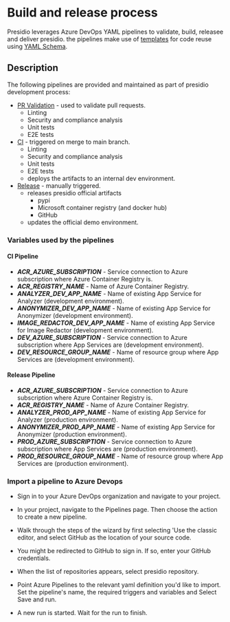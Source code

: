 # Build and release process

Presidio leverages Azure DevOps YAML pipelines to validate, build, releasee and deliver presidio. the pipelines make use of [templates](https://docs.microsoft.com/en-us/azure/devops/pipelines/process/templates?view=azure-devops) for code reuse using [YAML Schema](https://docs.microsoft.com/en-us/azure/devops/pipelines/yaml-schema?view=azure-devops&tabs=schema).

## Description

The following pipelines are provided and maintained as part of presidio development process:

-   [PR Validation](../azure-pipelines.yml) - used to validate pull requests.
    -   Linting
    -   Security and compliance analysis
    -   Unit tests
    -   E2E tests
-   [CI](../azure-pipelines-ci.yml) - triggered on merge to main branch.
    -   Linting
    -   Security and compliance analysis
    -   Unit tests
    -   E2E tests
    -   deploys the artifacts to an internal dev environment.
-   [Release](../azure-pipelines.yml) - manually triggered.
    -   releases presidio official artifacts
        -   pypi
        -   Microsoft container registry (and docker hub)
        -   GitHub
    -   updates the official demo environment.

### Variables used by the pipelines

#### CI Pipeline

-   **_ACR_AZURE_SUBSCRIPTION_** - Service connection to Azure subscription where Azure Container Registry is.
-   **_ACR_REGISTRY_NAME_** - Name of Azure Container Registry.
-   **_ANALYZER_DEV_APP_NAME_** - Name of existing App Service for Analyzer (development environment).
-   **_ANONYMIZER_DEV_APP_NAME_** - Name of existing App Service for Anonymizer (development environment).
-   **_IMAGE_REDACTOR_DEV_APP_NAME_** - Name of existing App Service for Image Redactor (development environment).
-   **_DEV_AZURE_SUBSCRIPTION_** - Service connection to Azure subscription where App Services are (development environment).
-   **_DEV_RESOURCE_GROUP_NAME_** - Name of resource group where App Services are (development environment).

#### Release Pipeline

-   **_ACR_AZURE_SUBSCRIPTION_** - Service connection to Azure subscription where Azure Container Registry is.
-   **_ACR_REGISTRY_NAME_** - Name of Azure Container Registry.
-   **_ANALYZER_PROD_APP_NAME_** - Name of existing App Service for Analyzer (production environment).
-   **_ANONYMIZER_PROD_APP_NAME_** - Name of existing App Service for Anonymizer (production environment).
-   **_PROD_AZURE_SUBSCRIPTION_** - Service connection to Azure subscription where App Services are (production environment).
-   **_PROD_RESOURCE_GROUP_NAME_** - Name of resource group where App Services are (production environment).

### Import a pipeline to Azure Devops

-   Sign in to your Azure DevOps organization and navigate to your project.

-   In your project, navigate to the Pipelines page. Then choose the action to create a new pipeline.

-   Walk through the steps of the wizard by first selecting 'Use the classic editor, and select GitHub as the location of your source code.

-   You might be redirected to GitHub to sign in. If so, enter your GitHub credentials.

-   When the list of repositories appears, select presidio repository.

-   Point Azure Pipelines to the relevant yaml definition you'd like to import. Set the pipeline's name, the required triggers and variables and Select Save and run.

-   A new run is started. Wait for the run to finish.
